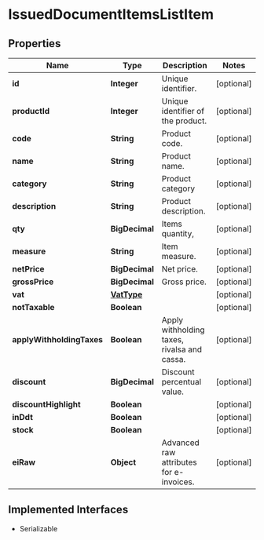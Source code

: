 

# IssuedDocumentItemsListItem


## Properties

| Name | Type | Description | Notes |
|------------ | ------------- | ------------- | -------------|
|**id** | **Integer** | Unique identifier. |  [optional] |
|**productId** | **Integer** | Unique identifier of the product. |  [optional] |
|**code** | **String** | Product code. |  [optional] |
|**name** | **String** | Product name. |  [optional] |
|**category** | **String** | Product category |  [optional] |
|**description** | **String** | Product description. |  [optional] |
|**qty** | **BigDecimal** | Items quantity, |  [optional] |
|**measure** | **String** | Item measure. |  [optional] |
|**netPrice** | **BigDecimal** | Net price. |  [optional] |
|**grossPrice** | **BigDecimal** | Gross price. |  [optional] |
|**vat** | [**VatType**](VatType.md) |  |  [optional] |
|**notTaxable** | **Boolean** |  |  [optional] |
|**applyWithholdingTaxes** | **Boolean** | Apply withholding taxes, rivalsa and cassa. |  [optional] |
|**discount** | **BigDecimal** | Discount percentual value. |  [optional] |
|**discountHighlight** | **Boolean** |  |  [optional] |
|**inDdt** | **Boolean** |  |  [optional] |
|**stock** | **Boolean** |  |  [optional] |
|**eiRaw** | **Object** | Advanced raw attributes for e-invoices. |  [optional] |


## Implemented Interfaces

* Serializable


